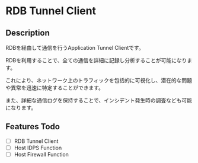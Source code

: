 # RDB Tunnel Client

## Description
RDBを経由して通信を行うApplication Tunnel Clientです。

RDBを利用することで、全ての通信を詳細に記録し分析することが可能になります。

これにより、ネットワーク上のトラフィックを包括的に可視化し、潜在的な問題や異常を迅速に特定することができます。

また、詳細な通信ログを保持することで、インシデント発生時の調査なども可能になります。

## Features Todo
- [ ] RDB Tunnel Client
- [ ] Host IDPS Function
- [ ] Host Firewall Function
